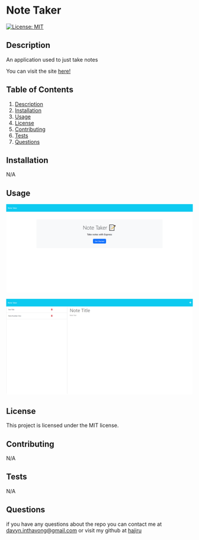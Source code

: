 # Note Taker

[![License: MIT](https://img.shields.io/badge/License-MIT-yellow.svg)](https://opensource.org/licenses/MIT)

## Description

  An application used to just take notes
  
  You can visit the site <a href="https://take-them-notes.herokuapp.com/">here!</a>

## Table of Contents

1. [Description](#description)
2. [Installation](#installation)
3. [Usage](#usage)
4. [License](#license)
5. [Contributing](#contributing)
6. [Tests](#tests)
7. [Questions](#questions)

## Installation

N/A

## Usage

![alt text](/Assets/screencapture-take-them-notes-herokuapp-2023-06-09-12_42_34.png)

![alt text](/Assets/screencapture-take-them-notes-herokuapp-notes-2023-06-09-12_42_14.png)

## License

This project is licensed under the MIT license.

## Contributing

N/A

## Tests

N/A

## Questions

if you have any questions about the repo you can contact me at davyn.inthavong@gmail.com or visit my github at [hajiru](https://github.com/hajiru)